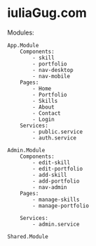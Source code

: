 # iuliaGug.com

Modules:

    App.Module
        Components:
            - skill
            - portfolio
            - nav-desktop
            - nav-mobile
        Pages:
            - Home
            - Portfolio
            - Skills
            - About
            - Contact
            - Login
        Services:
            - public.service
            - auth.service

    Admin.Module
        Components:
            - edit-skill
            - edit-portfolio
            - add-skill
            - add-portfolio
            - nav-admin
        Pages:
            - manage-skills
            - manage-portfolio

        Services:
            - admin.service

    Shared.Module
